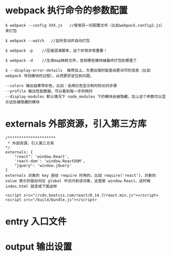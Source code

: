 # webpack 执行命令的参数配置


    $ webpack --config XXX.js   //使用另一份配置文件（比如webpack.config2.js）来打包
    
    $ webpack --watch   //监听变动并自动打包
    
    $ webpack -p    //压缩混淆脚本，这个非常非常重要！
    
    $ webpack -d    //生成map映射文件，告知哪些模块被最终打包到哪里了

    $ --display-error-details  推荐加上，方便出错时能查阅更详尽的信息（比如 webpack 寻找模块的过程），从而更好定位到问题。

    --colors 输出结果带彩色，比如：会用红色显示耗时较长的步骤
    --profile 输出性能数据，可以看到每一步的耗时
    --display-modules 默认情况下 node_modules 下的模块会被隐藏，加上这个参数可以显示这些被隐藏的模块


# externals  外部资源，引入第三方库
    /*********************
     * 外部资源，引入第三方库
    */
    externals: {
        "react": 'window.React',
        'react-dom': 'window.ReactDOM',
        "jquery": 'window.jQuery'
    }
    externals 对象的 key 是给 require 时用的，比如 require('react')，对象的 value 表示的是如何在 global 中访问到该对象，这里是 window.React。这时候 index.html 就变成下面这样

    <script src="//cdn.bootcss.com/react/0.14.7/react.min.js"></script>
    <script src="/build/bundle.js"></script>

# entry   入口文件



# output  输出设置  